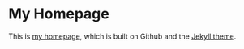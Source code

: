 # My Homepage
This is [my homepage](https://wang-yulei.github.io/), which is built on Github and the [Jekyll theme](https://github.com/Gaohaoyang/gaohaoyang.github.io).

